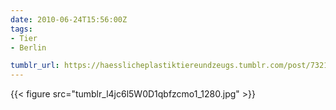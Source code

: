 ```yaml
---
date: 2010-06-24T15:56:00Z
tags:
- Tier
- Berlin

tumblr_url: https://haesslicheplastiktiereundzeugs.tumblr.com/post/732103812
---
```

{{< figure src="tumblr_l4jc6l5W0D1qbfzcmo1_1280.jpg" >}}
